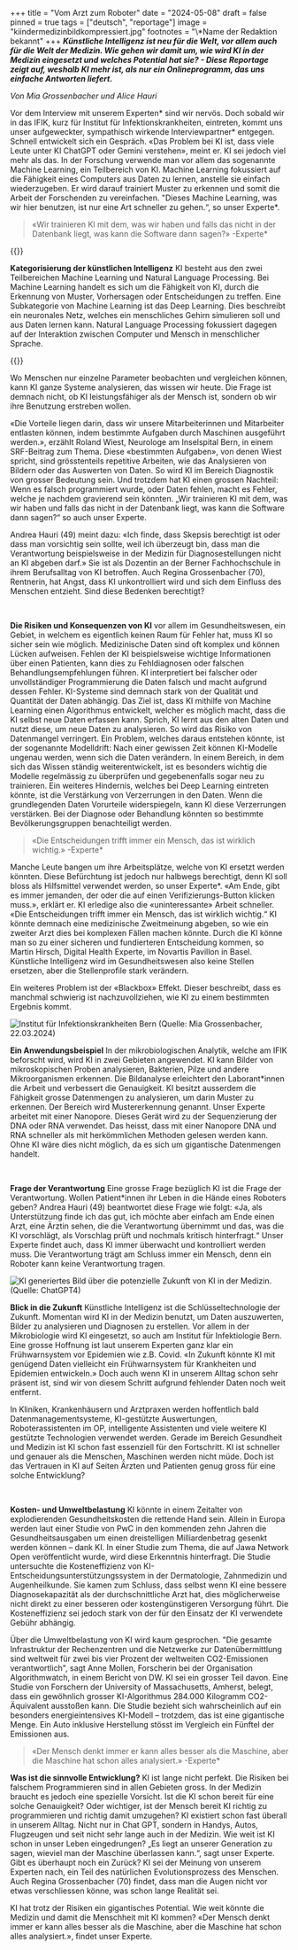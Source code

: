 +++
title = "Vom Arzt zum Roboter"
date = "2024-05-08"
draft = false
pinned = true
tags = ["deutsch", "reportage"]
image = "kiindermedizinbildkompressiert.jpg"
footnotes = "\\*Name der Redaktion bekannt"
+++
***Künstliche Intelligenz ist neu für die Welt, vor allem auch für die Welt der Medizin. Wie gehen wir damit um, wie wird KI in der Medizin eingesetzt und welches Potential hat sie? - Diese Reportage zeigt auf, weshalb KI mehr ist, als nur ein Onlineprogramm, das uns einfache Antworten liefert.***

*Von Mia Grossenbacher und Alice Hauri*



Vor dem Interview mit unserem Experten\* sind wir nervös. Doch sobald wir in das IFIK, kurz für Institut für Infektionskrankheiten, eintreten, kommt uns unser aufgeweckter, sympathisch wirkende Interviewpartner\* entgegen. Schnell entwickelt sich ein Gespräch. «Das Problem bei KI ist, dass viele Leute unter KI ChatGPT oder Gemini verstehen», meint er. KI sei jedoch viel mehr als das. In der Forschung verwende man vor allem das sogenannte Machine Learning, ein Teilbereich von KI. Machine Learning fokussiert auf die Fähigkeit eines Computers aus Daten zu lernen, anstelle sie einfach wiederzugeben. Er wird darauf trainiert Muster zu erkennen und somit die Arbeit der Forschenden zu vereinfachen. "Dieses Machine Learning, was wir hier benutzen, ist nur eine Art schneller zu gehen.“, so unser Experte*.  

> «Wir trainieren KI mit dem, was wir haben und falls das nicht in der Datenbank liegt, was kann die Software dann sagen?» -Experte*

{{<box>}}

**Kategorisierung der künstlichen Intelligenz** KI besteht aus den zwei Teilbereichen Machine Learning und Natural Language Processing. Bei Machine Learning handelt es sich um die Fähigkeit von KI, durch die Erkennung von Muster, Vorhersagen oder Entscheidungen zu treffen. Eine Subkategorie von Machine Learning ist das Deep Learning. Dies beschreibt ein neuronales Netz, welches ein menschliches Gehirn simulieren soll und aus Daten lernen kann. Natural Language Processing fokussiert dagegen auf der Interaktion zwischen Computer und Mensch in menschlicher Sprache.

{{</box>}}

Wo Menschen nur einzelne Parameter beobachten und vergleichen können, kann KI ganze Systeme analysieren, das wissen wir heute. Die Frage ist demnach nicht, ob KI leistungsfähiger als der Mensch ist, sondern ob wir ihre Benutzung erstreben wollen.  

«Die Vorteile liegen darin, dass wir unsere Mitarbeiterinnen und Mitarbeiter entlasten können, indem bestimmte Aufgaben durch Maschinen ausgeführt werden.», erzählt Roland Wiest, Neurologe am Inselspital Bern, in einem SRF-Beitrag zum Thema. Diese «bestimmten Aufgaben», von denen Wiest spricht, sind grösstenteils repetitive Arbeiten, wie das Analysieren von Bildern oder das Auswerten von Daten. So wird KI im Bereich Diagnostik von grosser Bedeutung sein. Und trotzdem hat KI einen grossen Nachteil: Wenn es falsch programmiert wurde, oder Daten fehlen, macht es Fehler, welche je nachdem gravierend sein könnten. „Wir trainieren KI mit dem, was wir haben und falls das nicht in der Datenbank liegt, was kann die Software dann sagen?“ so auch unser Experte.  



Andrea Hauri (49) meint dazu: «Ich finde, dass Skepsis berechtigt ist oder dass man vorsichtig sein sollte, weil ich überzeugt bin, dass man die Verantwortung beispielsweise in der Medizin für Diagnosestellungen nicht an KI abgeben darf.» Sie ist als Dozentin an der Berner Fachhochschule in ihrem Berufsalltag von KI betroffen. Auch Regina Grossenbacher (70), Rentnerin, hat Angst, dass KI unkontrolliert wird und sich dem Einfluss des Menschen entzieht. Sind diese Bedenken berechtigt?  

 

**Die Risiken und Konsequenzen von KI** vor allem im Gesundheitswesen, ein Gebiet, in welchem es eigentlich keinen Raum für Fehler hat, muss KI so sicher sein wie möglich. Medizinische Daten sind oft komplex und können Lücken aufweisen. Fehlen der KI beispielsweise wichtige Informationen über einen Patienten, kann dies zu Fehldiagnosen oder falschen Behandlungsempfehlungen führen. KI interpretiert bei falscher oder unvollständiger Programmierung die Daten falsch und macht aufgrund dessen Fehler. KI-Systeme sind demnach stark von der Qualität und Quantität der Daten abhängig. Das Ziel ist, dass KI mithilfe von Machine Learning einen Algorithmus entwickelt, welcher es möglich macht, dass die KI selbst neue Daten erfassen kann. Sprich, KI lernt aus den alten Daten und nutzt diese, um neue Daten zu analysieren. So wird das Risiko von Datenmangel verringert. Ein Problem, welches daraus entstehen könnte, ist der sogenannte Modelldrift: Nach einer gewissen Zeit können KI-Modelle ungenau werden, wenn sich die Daten verändern. In einem Bereich, in dem sich das Wissen ständig weiterentwickelt, ist es besonders wichtig die Modelle regelmässig zu überprüfen und gegebenenfalls sogar neu zu trainieren. Ein weiteres Hindernis, welches bei Deep Learning eintreten könnte, ist die Verstärkung von Verzerrungen in den Daten. Wenn die grundlegenden Daten Vorurteile widerspiegeln, kann KI diese Verzerrungen verstärken. Bei der Diagnose oder Behandlung könnten so bestimmte Bevölkerungsgruppen benachteiligt werden.  

> «Die Entscheidungen trifft immer ein Mensch, das ist wirklich wichtig.» -Experte* 

Manche Leute bangen um ihre Arbeitsplätze, welche von KI ersetzt werden könnten. Diese Befürchtung ist jedoch nur halbwegs berechtigt, denn KI soll bloss als Hilfsmittel verwendet werden, so unser Experte*. «Am Ende, gibt es immer jemanden, der oder die auf einen Verifizierungs-Button klicken muss.», erklärt er. KI erledige also die «uninteressante» Arbeit schneller. «Die Entscheidungen trifft immer ein Mensch, das ist wirklich wichtig.“ KI könnte demnach eine medizinische Zweitmeinung abgeben, so wie ein zweiter Arzt dies bei komplexen Fällen machen könnte. Durch die KI könne man so zu einer sicheren und fundierteren Entscheidung kommen, so Martin Hirsch, Digital Health Experte, im Novartis Pavillon in Basel. Künstliche Intelligenz wird im Gesundheitswesen also keine Stellen ersetzen, aber die Stellenprofile stark verändern.  

Ein weiteres Problem ist der «Blackbox» Effekt. Dieser beschreibt, dass es manchmal schwierig ist nachzuvollziehen, wie KI zu einem bestimmten Ergebnis kommt.  

![Institut für Infektionskrankheiten Bern (Quelle:  Mia Grossenbacher, 22.03.2024)](bildinstitutfurinfektionskrankheiten.jpg)

**Ein Anwendungsbeispiel** In der mikrobiologischen Analytik, welche am IFIK beforscht wird, wird KI in zwei Gebieten angewendet. KI kann Bilder von mikroskopischen Proben analysieren, Bakterien, Pilze und andere Mikroorganismen erkennen. Die Bildanalyse erleichtert den Laborant*innen die Arbeit und verbessert die Genauigkeit. KI besitzt ausserdem die Fähigkeit grosse Datenmengen zu analysieren, um darin Muster zu erkennen. Der Bereich wird Mustererkennung genannt. Unser Experte arbeitet mit einer Nanopore. Dieses Gerät wird zu der Sequenzierung der DNA oder RNA verwendet. Das heisst, dass mit einer Nanopore DNA und RNA schneller als mit herkömmlichen Methoden gelesen werden kann. Ohne KI wäre dies nicht möglich, da es sich um gigantische Datenmengen handelt.  

  

**Frage der Verantwortung** Eine grosse Frage bezüglich KI ist die Frage der Verantwortung. Wollen Patient*innen ihr Leben in die Hände eines Roboters geben? Andrea Hauri (49) beantwortet diese Frage wie folgt: «Ja, als Unterstützung finde ich das gut, ich möchte aber einfach am Ende einen Arzt, eine Ärztin sehen, die die Verantwortung übernimmt und das, was die KI vorschlägt, als Vorschlag prüft und nochmals kritisch hinterfragt.“ Unser Experte findet auch, dass KI immer überwacht und kontrolliert werden muss. Die Verantwortung trägt am Schluss immer ein Mensch, denn ein Roboter kann keine Verantwortung tragen. 

![KI generiertes Bild über die potenzielle Zukunft von KI in der Medizin. (Quelle: ChatGPT4)](kiindermedizinbildkompressiert.jpg)

**Blick in die Zukunft** Künstliche Intelligenz ist die Schlüsseltechnologie der Zukunft. Momentan wird KI in der Medizin benutzt, um Daten auszuwerten, Bilder zu analysieren und Diagnosen zu erstellen. Vor allem in der Mikrobiologie wird KI eingesetzt, so auch am Institut für Infektiologie Bern. Eine grosse Hoffnung ist laut unserem Experten ganz klar ein Frühwarnsystem vor Epidemien wie z.B. Covid. «In Zukunft könnte KI mit genügend Daten vielleicht ein Frühwarnsystem für Krankheiten und Epidemien entwickeln.» Doch auch wenn KI in unserem Alltag schon sehr präsent ist, sind wir von diesem Schritt aufgrund fehlender Daten noch weit entfernt.  

In Kliniken, Krankenhäusern und Arztpraxen werden hoffentlich bald Datenmanagementsysteme, KI-gestützte Auswertungen, Roboterassistenten im OP, intelligente Assistenten und viele weitere KI gestützte Technologien verwendet werden. Gerade im Bereich Gesundheit und Medizin ist KI schon fast essenziell für den Fortschritt. KI ist schneller und genauer als die Menschen, Maschinen werden nicht müde. Doch ist das Vertrauen in KI auf Seiten Ärzten und Patienten genug gross für eine solche Entwicklung?  

 

**Kosten- und Umweltbelastung** KI könnte in einem Zeitalter von explodierenden Gesundheitskosten die rettende Hand sein. Allein in Europa werden laut einer Studie von PwC in den kommenden zehn Jahren die Gesundheitsausgaben um einen dreistelligen Milliardenbetrag gesenkt werden können – dank KI. In einer Studie zum Thema, die auf Jawa Network Open veröffentlicht wurde, wird diese Erkenntnis hinterfragt. Die Studie untersuchte die Kosteneffizienz von KI-Entscheidungsunterstützungssystem in der Dermatologie, Zahnmedizin und Augenheilkunde. Sie kamen zum Schluss, dass selbst wenn KI eine bessere Diagnosekapazität als der durchschnittliche Arzt hat, dies möglicherweise nicht direkt zu einer besseren oder kostengünstigeren Versorgung führt. Die Kosteneffizienz sei jedoch stark von der für den Einsatz der KI verwendete Gebühr abhängig.  

Über die Umweltbelastung von KI wird kaum gesprochen. "Die gesamte Infrastruktur der Rechenzentren und die Netzwerke zur Datenübermittlung sind weltweit für zwei bis vier Prozent der weltweiten CO2-Emissionen verantwortlich", sagt Anne Mollen, Forscherin bei der Organisation Algorithmwatch, in einem Bericht von DW. KI sei ein grosser Teil davon. Eine Studie von Forschern der University of Massachusetts, Amherst, belegt, dass ein gewöhnlich grosser KI-Algorithmus 284.000 Kilogramm CO2-Äquivalent ausstoßen kann. Die Studie bezieht sich wahrscheinlich auf ein besonders energieintensives KI-Modell – trotzdem, das ist eine gigantische Menge. Ein Auto inklusive Herstellung stösst im Vergleich ein Fünftel der Emissionen aus. 

> «Der Mensch denkt immer er kann alles besser als die Maschine, aber die Maschine hat schon alles analysiert.» -Experte* 

**Was ist die sinnvolle Entwicklung?** KI ist lange nicht perfekt. Die Risiken bei falschem Programmieren sind in allen Gebieten gross. In der Medizin braucht es jedoch eine spezielle Vorsicht. Ist die KI schon bereit für eine solche Genauigkeit? Oder wichtiger, ist der Mensch bereit KI richtig zu programmieren und richtig damit umzugehen? KI existiert schon fast überall in unserem Alltag. Nicht nur in Chat GPT, sondern in Handys, Autos, Flugzeugen und seit nicht sehr lange auch in der Medizin. Wie weit ist KI schon in unser Leben eingedrungen? „Es liegt an unserer Generation zu sagen, wieviel man der Maschine überlassen kann.“, sagt unser Experte. Gibt es überhaupt noch ein Zurück? KI sei der Meinung von unserem Experten nach, ein Teil des natürlichen Evolutionsprozess des Menschen. Auch Regina Grossenbacher (70) findet, dass man die Augen nicht vor etwas verschliessen könne, was schon lange Realität sei.  

KI hat trotz der Risiken ein gigantisches Potential. Wie weit könnte die Medizin und damit die Menschheit mit KI kommen? «Der Mensch denkt immer er kann alles besser als die Maschine, aber die Maschine hat schon alles analysiert.», findet unser Experte.